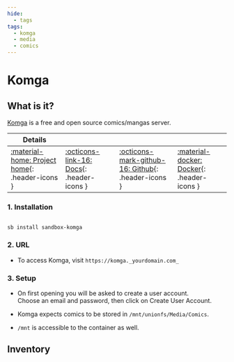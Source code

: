```yaml
---
hide:
  - tags
tags:
  - komga
  - media
  - comics
---
```


# Komga

## What is it?

[Komga](https://komga.org/) is a free and open source comics/mangas server.

| Details     |             |             |             |
|-------------|-------------|-------------|-------------|
| [:material-home: Project home](https://komga.org/){: .header-icons } | [:octicons-link-16: Docs](https://komga.org/installation/docker.html){: .header-icons } | [:octicons-mark-github-16: Github](https://github.com/gotson/komga){: .header-icons } | [:material-docker: Docker](https://hub.docker.com/r/gotson/komga){: .header-icons }|

### 1. Installation

``` shell

sb install sandbox-komga

```

### 2. URL

- To access Komga, visit `https://komga._yourdomain.com_`

### 3. Setup

- On first opening you will be asked to create a user account. <br />
  Choose an email and password, then click on Create User Account.

- Komga expects comics to be stored in `/mnt/unionfs/Media/Comics`.

- `/mnt` is accessible to the container as well.

## Inventory
<!-- BEGIN SALTBOX MANAGED VARIABLES SECTION -->
<!-- END SALTBOX MANAGED VARIABLES SECTION -->
